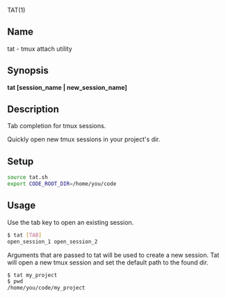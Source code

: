 TAT(1)

## Name
 tat - tmux attach utility
 
## Synopsis

**tat [session_name | new_session_name]**

## Description

Tab completion for tmux sessions.

Quickly open new tmux sessions in your project's dir.

## Setup

```bash
source tat.sh
export CODE_ROOT_DIR=/home/you/code
```

## Usage

Use the tab key to open an existing session.

```bash
$ tat [TAB]
open_session_1 open_session_2
```

Arguments that are passed to tat will be used to create a new session.
Tat will open a new tmux session and set the default path to the found dir.

```bash
$ tat my_project
$ pwd
/home/you/code/my_project
```


